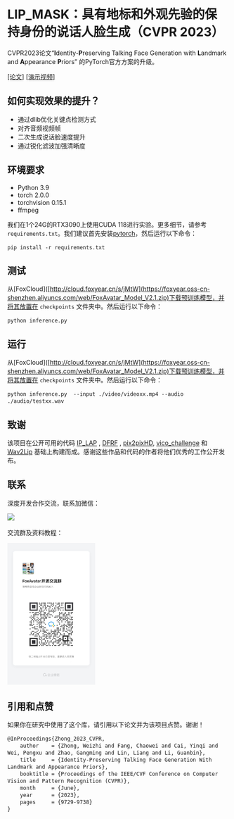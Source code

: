 # LIP_MASK：具有地标和外观先验的保持身份的说话人脸生成（CVPR 2023）

CVPR2023论文“**I**dentity-**P**reserving Talking Face Generation with **L**andmark and **A**ppearance **P**riors” 的PyTorch官方方案的升级。

[[论文]](https://arxiv.org/abs/2305.08293) [[演示视频]](https://youtu.be/wtb689iTJC8)

## 如何实现效果的提升？
- 通过dlib优化关键点检测方式
- 对齐音频视频帧
- 二次生成说话脸速度提升
- 通过锐化滤波加强清晰度

## 环境要求
- Python 3.9
- torch  2.0.0
- torchvision 0.15.1
- ffmpeg

我们在1个24G的RTX3090上使用CUDA 118进行实验。更多细节，请参考 `requirements.txt`。我们建议首先安装[pytorch](https://pytorch.org/)，然后运行以下命令：
```
pip install -r requirements.txt
```

## 测试
从[FoxCloud]([http://cloud.foxyear.cn/s/jMtW](https://foxyear.oss-cn-shenzhen.aliyuncs.com/web/FoxAvatar_Model_V2.1.zip)下载预训练模型，并将其放置在 `checkpoints` 文件夹中。然后运行以下命令：
```
python inference.py
```

## 运行
从[FoxCloud]([http://cloud.foxyear.cn/s/jMtW](https://foxyear.oss-cn-shenzhen.aliyuncs.com/web/FoxAvatar_Model_V2.1.zip)下载预训练模型，并将其放置在 `checkpoints` 文件夹中。然后运行以下命令：
```
python inference.py  --input ./video/videoxx.mp4 --audio ./audio/testxx.wav
```

## 致谢
该项目在公开可用的代码 [IP_LAP](https://github.com/Weizhi-Zhong/IP_LAP) , [DFRF](https://github.com/sstzal/DFRF) , [pix2pixHD](https://github.com/NVIDIA/pix2pixHD), [vico_challenge](https://github.com/dc3ea9f/vico_challenge_baseline/tree/a282472ea99a1983ca2ce194665a51c2634a1416/evaluations) 和 [Wav2Lip](https://github.com/Rudrabha/Wav2Lip/tree/master) 基础上构建而成。感谢这些作品和代码的作者将他们优秀的工作公开发布。


## 联系
深度开发合作交流，联系加微信：

<img src='./2.jpg' width=200>

交流群及资料教程：

<img src='./1.jpg' width=200>


## 引用和点赞
如果你在研究中使用了这个库，请引用以下论文并为该项目点赞。谢谢！
```
@InProceedings{Zhong_2023_CVPR,
    author    = {Zhong, Weizhi and Fang, Chaowei and Cai, Yinqi and Wei, Pengxu and Zhao, Gangming and Lin, Liang and Li, Guanbin},
    title     = {Identity-Preserving Talking Face Generation With Landmark and Appearance Priors},
    booktitle = {Proceedings of the IEEE/CVF Conference on Computer Vision and Pattern Recognition (CVPR)},
    month     = {June},
    year      = {2023},
    pages     = {9729-9738}
}
```
